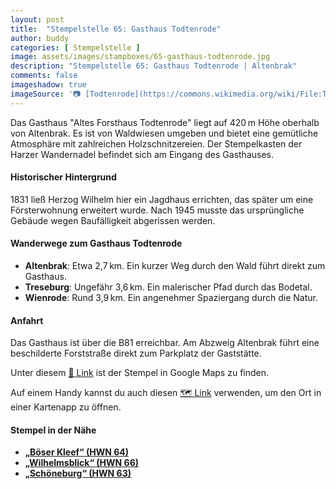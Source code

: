 ```yaml
---
layout: post
title:  "Stempelstelle 65: Gasthaus Todtenrode"
author: buddy
categories: [ Stempelstelle ]
image: assets/images/stampboxes/65-gasthaus-todtenrode.jpg
description: "Stempelstelle 65: Gasthaus Todtenrode | Altenbrak"
comments: false
imageshadow: true
imageSource: '📷 [Todtenrode](https://commons.wikimedia.org/wiki/File:Todtenrode.jpg) von <a href="//commons.wikimedia.org/wiki/User:B.Thomas95" title="User:B.Thomas95">Thomas Binder</a> unter Lizenz [CC BY-SA 4.0](https://creativecommons.org/licenses/by-sa/4.0)'
---
```


Das Gasthaus "Altes Forsthaus Todtenrode" liegt auf 420 m Höhe oberhalb von Altenbrak. Es ist von Waldwiesen umgeben und bietet eine gemütliche Atmosphäre mit zahlreichen Holzschnitzereien. Der Stempelkasten der Harzer Wandernadel befindet sich am Eingang des Gasthauses.

#### Historischer Hintergrund

1831 ließ Herzog Wilhelm hier ein Jagdhaus errichten, das später um eine Försterwohnung erweitert wurde. Nach 1945 musste das ursprüngliche Gebäude wegen Baufälligkeit abgerissen werden.

#### Wanderwege zum Gasthaus Todtenrode

- **Altenbrak**: Etwa 2,7 km. Ein kurzer Weg durch den Wald führt direkt zum Gasthaus.
- **Treseburg**: Ungefähr 3,6 km. Ein malerischer Pfad durch das Bodetal.
- **Wienrode**: Rund 3,9 km. Ein angenehmer Spaziergang durch die Natur.

#### Anfahrt

Das Gasthaus ist über die B81 erreichbar. Am Abzweig Altenbrak führt eine beschilderte Forststraße direkt zum Parkplatz der Gaststätte.

Unter diesem [📍 Link](https://www.google.com/maps/dir/?api=1&origin=&destination=51.73703%2C%2010.95567) ist der Stempel in Google Maps zu finden.

<div class="android-only">
  Auf einem Handy kannst du auch diesen 
  <a href="geo:51.73703,10.95567">🗺️ Link</a> 
  verwenden, um den Ort in einer Kartenapp zu öffnen.
  <p></p>
</div>

#### Stempel in der Nähe

- [**„Böser Kleef“ (HWN 64)**](/stempelstelle-64-boeser-kleef)
- [**„Wilhelmsblick“ (HWN 66)**](/stempelstelle-66-wilhelmsblick)
- [**„Schöneburg“ (HWN 63)**](/stempelstelle-63-schoenburg)
